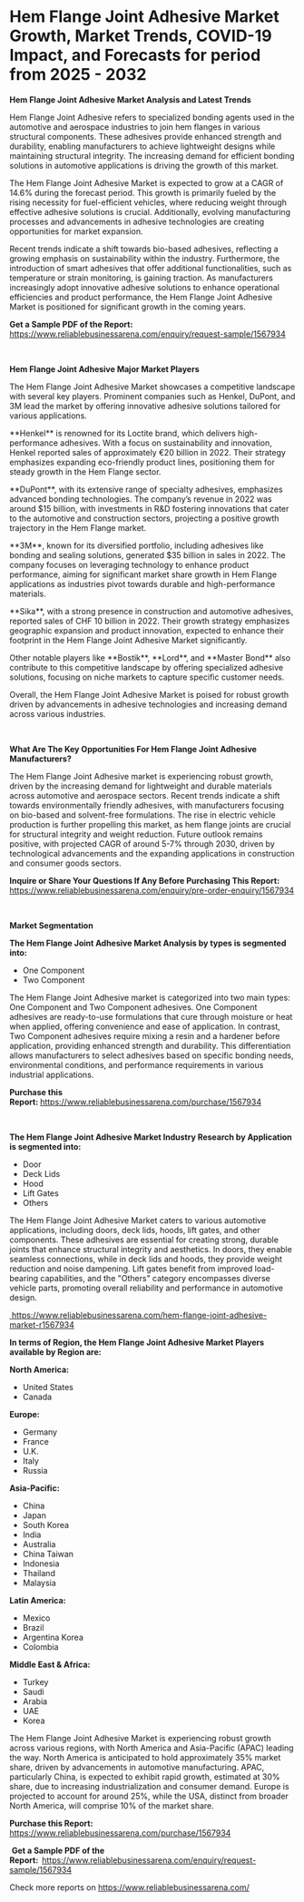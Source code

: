 <p><h1>Hem Flange Joint Adhesive Market Growth, Market Trends, COVID-19 Impact, and Forecasts for period from 2025 - 2032</h1></p><p><strong>Hem Flange Joint Adhesive Market Analysis and Latest Trends</strong></p>
<p><p>Hem Flange Joint Adhesive refers to specialized bonding agents used in the automotive and aerospace industries to join hem flanges in various structural components. These adhesives provide enhanced strength and durability, enabling manufacturers to achieve lightweight designs while maintaining structural integrity. The increasing demand for efficient bonding solutions in automotive applications is driving the growth of this market.</p><p>The Hem Flange Joint Adhesive Market is expected to grow at a CAGR of 14.6% during the forecast period. This growth is primarily fueled by the rising necessity for fuel-efficient vehicles, where reducing weight through effective adhesive solutions is crucial. Additionally, evolving manufacturing processes and advancements in adhesive technologies are creating opportunities for market expansion.</p><p>Recent trends indicate a shift towards bio-based adhesives, reflecting a growing emphasis on sustainability within the industry. Furthermore, the introduction of smart adhesives that offer additional functionalities, such as temperature or strain monitoring, is gaining traction. As manufacturers increasingly adopt innovative adhesive solutions to enhance operational efficiencies and product performance, the Hem Flange Joint Adhesive Market is positioned for significant growth in the coming years.</p></p>
<p><strong>Get a Sample PDF of the Report:&nbsp;</strong> <a href="https://www.reliablebusinessarena.com/enquiry/request-sample/1567934?utm_campaign=2185&utm_medium=2&utm_source=Github&utm_content=ia&utm_term=23032025&utm_id=hem-flange-joint-adhesive">https://www.reliablebusinessarena.com/enquiry/request-sample/1567934</a></p>
<p>&nbsp;</p>
<p><strong>Hem Flange Joint Adhesive Major Market Players</strong></p>
<p><p>The Hem Flange Joint Adhesive Market showcases a competitive landscape with several key players. Prominent companies such as Henkel, DuPont, and 3M lead the market by offering innovative adhesive solutions tailored for various applications.</p><p>**Henkel** is renowned for its Loctite brand, which delivers high-performance adhesives. With a focus on sustainability and innovation, Henkel reported sales of approximately €20 billion in 2022. Their strategy emphasizes expanding eco-friendly product lines, positioning them for steady growth in the Hem Flange sector.</p><p>**DuPont**, with its extensive range of specialty adhesives, emphasizes advanced bonding technologies. The company’s revenue in 2022 was around $15 billion, with investments in R&D fostering innovations that cater to the automotive and construction sectors, projecting a positive growth trajectory in the Hem Flange market.</p><p>**3M**, known for its diversified portfolio, including adhesives like bonding and sealing solutions, generated $35 billion in sales in 2022. The company focuses on leveraging technology to enhance product performance, aiming for significant market share growth in Hem Flange applications as industries pivot towards durable and high-performance materials.</p><p>**Sika**, with a strong presence in construction and automotive adhesives, reported sales of CHF 10 billion in 2022. Their growth strategy emphasizes geographic expansion and product innovation, expected to enhance their footprint in the Hem Flange Joint Adhesive Market significantly.</p><p>Other notable players like **Bostik**, **Lord**, and **Master Bond** also contribute to this competitive landscape by offering specialized adhesive solutions, focusing on niche markets to capture specific customer needs.</p><p>Overall, the Hem Flange Joint Adhesive Market is poised for robust growth driven by advancements in adhesive technologies and increasing demand across various industries.</p></p>
<p>&nbsp;</p>
<p><strong>What Are The Key Opportunities For Hem Flange Joint Adhesive Manufacturers?</strong></p>
<p><p>The Hem Flange Joint Adhesive market is experiencing robust growth, driven by the increasing demand for lightweight and durable materials across automotive and aerospace sectors. Recent trends indicate a shift towards environmentally friendly adhesives, with manufacturers focusing on bio-based and solvent-free formulations. The rise in electric vehicle production is further propelling this market, as hem flange joints are crucial for structural integrity and weight reduction. Future outlook remains positive, with projected CAGR of around 5-7% through 2030, driven by technological advancements and the expanding applications in construction and consumer goods sectors.</p></p>
<p><strong>Inquire or Share Your Questions If Any Before Purchasing This Report:</strong> <a href="https://www.reliablebusinessarena.com/enquiry/pre-order-enquiry/1567934?utm_campaign=2185&utm_medium=2&utm_source=Github&utm_content=ia&utm_term=23032025&utm_id=hem-flange-joint-adhesive">https://www.reliablebusinessarena.com/enquiry/pre-order-enquiry/1567934</a></p>
<p>&nbsp;</p>
<p><strong>Market Segmentation</strong></p>
<p><strong>The Hem Flange Joint Adhesive Market Analysis by types is segmented into:</strong></p>
<p><ul><li>One Component</li><li>Two Component</li></ul></p>
<p><p>The Hem Flange Joint Adhesive market is categorized into two main types: One Component and Two Component adhesives. One Component adhesives are ready-to-use formulations that cure through moisture or heat when applied, offering convenience and ease of application. In contrast, Two Component adhesives require mixing a resin and a hardener before application, providing enhanced strength and durability. This differentiation allows manufacturers to select adhesives based on specific bonding needs, environmental conditions, and performance requirements in various industrial applications.</p></p>
<p><strong>Purchase this Report:&nbsp;</strong><a href="https://www.reliablebusinessarena.com/purchase/1567934?utm_campaign=2185&utm_medium=2&utm_source=Github&utm_content=ia&utm_term=23032025&utm_id=hem-flange-joint-adhesive">https://www.reliablebusinessarena.com/purchase/1567934</a></p>
<p>&nbsp;</p>
<p><strong>The Hem Flange Joint Adhesive Market Industry Research by Application is segmented into:</strong></p>
<p><ul><li>Door</li><li>Deck Lids</li><li>Hood</li><li>Lift Gates</li><li>Others</li></ul></p>
<p><p>The Hem Flange Joint Adhesive Market caters to various automotive applications, including doors, deck lids, hoods, lift gates, and other components. These adhesives are essential for creating strong, durable joints that enhance structural integrity and aesthetics. In doors, they enable seamless connections, while in deck lids and hoods, they provide weight reduction and noise dampening. Lift gates benefit from improved load-bearing capabilities, and the "Others" category encompasses diverse vehicle parts, promoting overall reliability and performance in automotive design.</p></p>
<p><a href="https://www.reliablebusinessarena.com/hem-flange-joint-adhesive-market-r1567934?utm_campaign=2185&utm_medium=2&utm_source=Github&utm_content=ia&utm_term=23032025&utm_id=hem-flange-joint-adhesive">&nbsp;https://www.reliablebusinessarena.com/hem-flange-joint-adhesive-market-r1567934</a></p>
<p><strong>In terms of Region, the Hem Flange Joint Adhesive Market Players available by Region are:</strong></p>
<p>
    <p> <strong> North America: </strong>
        <ul>
            <li>United States</li>
            <li>Canada</li>
        </ul>
        </p> 
    <p> <strong> Europe: </strong>
        <ul>
            <li>Germany</li>
            <li>France</li>
            <li>U.K.</li>
            <li>Italy</li>
            <li>Russia</li>
        </ul>
        </p> 
    <p> <strong> Asia-Pacific: </strong>
        <ul>
            <li>China</li>
            <li>Japan</li>
            <li>South Korea</li>
            <li>India</li>
            <li>Australia</li>
            <li>China Taiwan</li>
            <li>Indonesia</li>
            <li>Thailand</li>
            <li>Malaysia</li>
        </ul>
        </p> 
    <p> <strong> Latin America: </strong>
        <ul>
            <li>Mexico</li>
            <li>Brazil</li>
            <li>Argentina Korea</li>
            <li>Colombia</li>
        </ul>
        </p> 
    <p> <strong> Middle East & Africa: </strong>
        <ul>
            <li>Turkey</li>
            <li>Saudi</li>
            <li>Arabia</li>
            <li>UAE</li>
            <li>Korea</li>
        </ul>
    </p>
    </p>
<p><p>The Hem Flange Joint Adhesive Market is experiencing robust growth across various regions, with North America and Asia-Pacific (APAC) leading the way. North America is anticipated to hold approximately 35% market share, driven by advancements in automotive manufacturing. APAC, particularly China, is expected to exhibit rapid growth, estimated at 30% share, due to increasing industrialization and consumer demand. Europe is projected to account for around 25%, while the USA, distinct from broader North America, will comprise 10% of the market share.</p></p>
<p><strong>Purchase this Report: </strong><a href="https://www.reliablebusinessarena.com/purchase/1567934?utm_campaign=2185&utm_medium=2&utm_source=Github&utm_content=ia&utm_term=23032025&utm_id=hem-flange-joint-adhesive">https://www.reliablebusinessarena.com/purchase/1567934</a></p>
<p>&nbsp;<strong>Get a Sample PDF of the Report:&nbsp;&nbsp;</strong><a href="https://www.reliablebusinessarena.com/enquiry/request-sample/1567934?utm_campaign=2185&utm_medium=2&utm_source=Github&utm_content=ia&utm_term=23032025&utm_id=hem-flange-joint-adhesive">https://www.reliablebusinessarena.com/enquiry/request-sample/1567934</a></p>
<p><strong></strong></p>
<p>Check more reports on <a href="https://www.reliablebusinessarena.com/?utm_campaign=2185&utm_medium=2&utm_source=Github&utm_content=ia&utm_term=23032025&utm_id=hem-flange-joint-adhesive">https://www.reliablebusinessarena.com/</a></p>